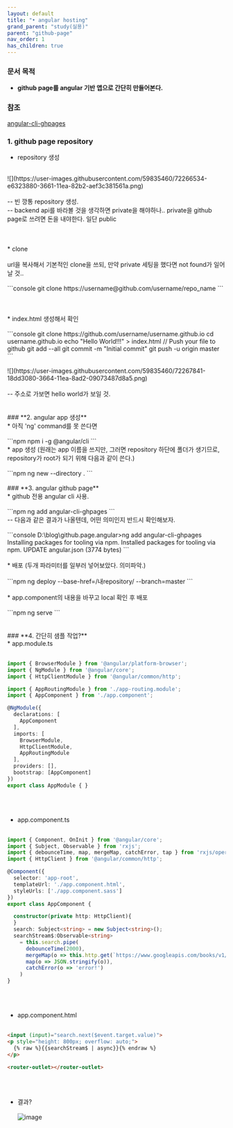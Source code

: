 ```yaml
---
layout: default
title: "• angular hosting"
grand_parent: "study(실용)"
parent: "github-page"
nav_order: 1
has_children: true
---
```


### **문서 목적**

* **github page를 angular 기반 앱으로 간단히 만들어본다.**

### 참조

[angular-cli-ghpages](https://www.npmjs.com/package/angular-cli-ghpages)


### **1. github page repository**

* repository 생성
<br>
![](https://user-images.githubusercontent.com/59835460/72266534-e6323880-3661-11ea-82b2-aef3c381561a.png)
<br><br>
-- 빈 깡통 repository 생성.
<br>
-- backend api를 바라볼 것을 생각하면 private을 해야하나.. private을 github page로 쓰려면 돈을 내야한다. 일단 public
<br><br><br><br>
* clone
<br><br>
url을 복사해서 기본적인 clone을 쓰되, 만약 private 세팅을 했다면 not found가 일어날 것..
<br><br>
```console
git clone https://username@github.com/username/repo_name
```
<br><br><br><br>
* index.html 생성해서 확인
<br><br>
```console
git clone https://github.com/username/username.github.io
cd username.github.io 
echo "Hello World!!!" > index.html
// Push your file to github
git add --all 
git commit -m "Initial commit" 
git push -u origin master
```
<br><br>
![](https://user-images.githubusercontent.com/59835460/72267841-18dd3080-3664-11ea-8ad2-09073487d8a5.png)
<br><br>
-- 주소로 가보면 hello world가 보일 것.
<br><br><br>
### **2. angular app 생성**
<br>
* 아직 'ng' command를 못 쓴다면
<br><br>
```npm
npm i -g @angular/cli
```
<br>
* app 생성 (원래는 app 이름을 쓰지만, 그러면 repository 하단에 폴더가 생기므로, repository가 root가 되기 위해 다음과 같이 쓴다.)
<br><br>
```npm
ng new --directory .
```
<br><br>
### **3. angular github page**
<br>
* github 전용 angular cli 사용.
<br><br>
```npm
ng add angular-cli-ghpages
```
<br>
-- 다음과 같은 결과가 나올텐데, 어떤 의미인지 반드시 확인해보자.
<br><br>
```console
D:\blog\github.page.angular>ng add angular-cli-ghpages
Installing packages for tooling via npm.
Installed packages for tooling via npm.
UPDATE angular.json (3774 bytes)
```
<br><br>
* 배포 (두개 파라미터를 일부러 넣어보았다. 의미파악.)
<br><br>
```npm
ng deploy --base-href=/내repository/ --branch=master
```
<br><br>
* app.component의 내용을 바꾸고 local 확인 후 배포
<br><br>
```npm
ng serve
```
<br><br><br>
### **4. 간단히 샘플 작업?**
<br>
* app.module.ts
<br><br>

```ts
import { BrowserModule } from '@angular/platform-browser';
import { NgModule } from '@angular/core';
import { HttpClientModule } from '@angular/common/http';

import { AppRoutingModule } from './app-routing.module';
import { AppComponent } from './app.component';

@NgModule({
  declarations: [
    AppComponent
  ],
  imports: [
    BrowserModule,
    HttpClientModule,
    AppRoutingModule
  ],
  providers: [],
  bootstrap: [AppComponent]
})
export class AppModule { }
```
<br><br>
* app.component.ts
<br><br>

```ts
import { Component, OnInit } from '@angular/core';
import { Subject, Observable } from 'rxjs';
import { debounceTime, map, mergeMap, catchError, tap } from 'rxjs/operators';
import { HttpClient } from '@angular/common/http';

@Component({
  selector: 'app-root',
  templateUrl: './app.component.html',
  styleUrls: ['./app.component.sass']
})
export class AppComponent {

  constructor(private http: HttpClient){
  }
  search: Subject<string> = new Subject<string>();
  searchStream$:Observable<string>
    = this.search.pipe(
      debounceTime(2000),
      mergeMap(o => this.http.get(`https://www.googleapis.com/books/v1/volumes?q=${o}`)),
      map(o => JSON.stringify(o)),
      catchError(o => 'error!')
    )
}
```
<br><br>
* app.component.html
<br><br>

```html
<input (input)="search.next($event.target.value)">
<p style="height: 800px; overflow: auto;">
  {% raw %}{{searchStream$ | async}}{% endraw %}
</p>

<router-outlet></router-outlet>

```
<br><br>
* 결과?
<br><br>
![image](https://user-images.githubusercontent.com/59835460/72277963-4df27e80-3676-11ea-9746-850d14905116.png)